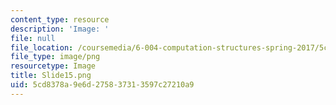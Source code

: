 ```yaml
---
content_type: resource
description: 'Image: '
file: null
file_location: /coursemedia/6-004-computation-structures-spring-2017/5cd8378a9e6d275837313597c27210a9_Slide15.png
file_type: image/png
resourcetype: Image
title: Slide15.png
uid: 5cd8378a-9e6d-2758-3731-3597c27210a9
---
```

